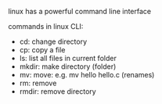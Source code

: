linux has a powerful command line interface

commands in linux CLI:
  - cd: change directory
  - cp: copy a file
  - ls: list all files in current folder
  - mkdir: make directory (folder)
  - mv: move: e.g. mv hello hello.c (renames)
  - rm: remove
  - rmdir: remove directory
